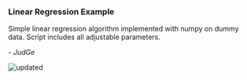 <h3>Linear Regression Example</h3>

Simple linear regression algorithm implemented with numpy on dummy data. 
Script includes all adjustable parameters.

<i>- JudGe</i>






![updated](https://user-images.githubusercontent.com/39850866/52099910-417b3000-25a3-11e9-9579-aaca0c35f93f.png)
